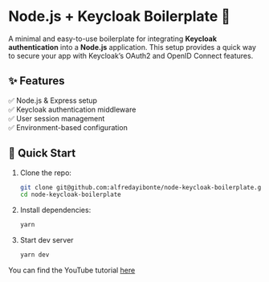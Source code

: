 # Node.js + Keycloak Boilerplate 🚀  

A minimal and easy-to-use boilerplate for integrating **Keycloak authentication** into a **Node.js** application. This setup provides a quick way to secure your app with Keycloak’s OAuth2 and OpenID Connect features.  

## ✨ Features  
✅ Node.js & Express setup  
✅ Keycloak authentication middleware  
✅ User session management  
✅ Environment-based configuration  

## 📌 Quick Start  
1. Clone the repo:  
   ```sh
   git clone git@github.com:alfredayibonte/node-keycloak-boilerplate.git
   cd node-keycloak-boilerplate
    ```

2. Install dependencies:
    ```sh
    yarn
    ```

3. Start dev server
    ```sh
    yarn dev
    ```

You can find the YouTube tutorial [here](https://www.youtube.com/watch?v=vYEqnXTY5dc&t=4s)
